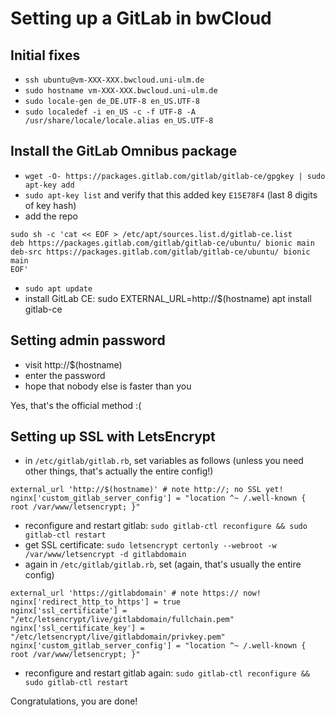 # Setting up a GitLab in bwCloud

## Initial fixes
* `ssh ubuntu@vm-XXX-XXX.bwcloud.uni-ulm.de`
* `sudo hostname vm-XXX-XXX.bwcloud.uni-ulm.de`
* `sudo locale-gen de_DE.UTF-8 en_US.UTF-8`
* `sudo localedef -i en_US -c -f UTF-8 -A /usr/share/locale/locale.alias en_US.UTF-8`

## Install the GitLab Omnibus package
* `wget -O- https://packages.gitlab.com/gitlab/gitlab-ce/gpgkey | sudo apt-key add`
* `sudo apt-key list` and verify that this added key `E15E78F4` (last 8 digits of key hash)
* add the repo
```
sudo sh -c 'cat << EOF > /etc/apt/sources.list.d/gitlab-ce.list
deb https://packages.gitlab.com/gitlab/gitlab-ce/ubuntu/ bionic main
deb-src https://packages.gitlab.com/gitlab/gitlab-ce/ubuntu/ bionic main
EOF'
```
* `sudo apt update`
* install GitLab CE: sudo EXTERNAL_URL=http://$(hostname) apt install gitlab-ce

## Setting admin password 
* visit http://$(hostname)
* enter the password
* hope that nobody else is faster than you

Yes, that's the official method :(

## Setting up SSL with LetsEncrypt

* in `/etc/gitlab/gitlab.rb`, set variables as follows (unless you need other things, that's actually the entire config!)
```
external_url 'http://$(hostname)' # note http://; no SSL yet!
nginx['custom_gitlab_server_config'] = "location ^~ /.well-known { root /var/www/letsencrypt; }"
```

* reconfigure and restart gitlab: `sudo gitlab-ctl reconfigure && sudo gitlab-ctl restart`
* get SSL certificate: `sudo letsencrypt certonly --webroot -w /var/www/letsencrypt -d gitlabdomain`
* again in `/etc/gitlab/gitlab.rb`, set (again, that's usually the entire config)
```
external_url 'https://gitlabdomain' # note https:// now!
nginx['redirect_http_to_https'] = true
nginx['ssl_certificate'] = "/etc/letsencrypt/live/gitlabdomain/fullchain.pem"
nginx['ssl_certificate_key'] = "/etc/letsencrypt/live/gitlabdomain/privkey.pem"
nginx['custom_gitlab_server_config'] = "location ^~ /.well-known { root /var/www/letsencrypt; }"
```
* reconfigure and restart gitlab again: `sudo gitlab-ctl reconfigure && sudo gitlab-ctl restart`

Congratulations, you are done!
